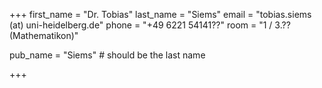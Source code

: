 +++ 
first_name = "Dr. Tobias"
last_name = "Siems"
email = "tobias.siems (at) uni-heidelberg.de"
phone = "+49 6221 54141??"
room = "1 / 3.?? (Mathematikon)"

pub_name = "Siems" # should be the last name

+++
 
       